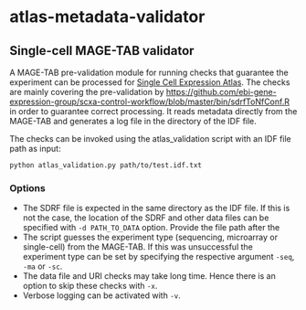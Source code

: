 # atlas-metadata-validator

## Single-cell MAGE-TAB validator

A MAGE-TAB pre-validation module for running checks that guarantee the experiment can be processed for [Single Cell Expression Atlas](https://www.ebi.ac.uk/gxa/sc/home). The checks are mainly covering the pre-validation by https://github.com/ebi-gene-expression-group/scxa-control-workflow/blob/master/bin/sdrfToNfConf.R in order to guarantee correct processing. It reads metadata directly from the MAGE-TAB and generates a log file in the directory of the IDF file.

The checks can be invoked using the atlas_validation script with an IDF file path as input:
```
python atlas_validation.py path/to/test.idf.txt 
```

### Options
- The SDRF file is expected in the same directory as the IDF file. If this is not the case, the location of the SDRF and other data files can be specified with `-d PATH_TO_DATA` option. Provide the file path after the 
- The script guesses the experiment type (sequencing, microarray or single-cell) from the MAGE-TAB. If this was unsuccessful the experiment type can be set by specifying the respective argument `-seq`, `-ma` or `-sc`. 
- The data file and URI checks may take long time. Hence there is an option to skip these checks with `-x`.
- Verbose logging can be activated with `-v`.
